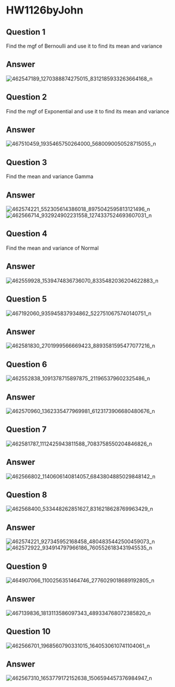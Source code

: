 # HW1126byJohn
## Question 1
Find the mgf of Bernoulli and use it to find its mean and variance
## Answer
![462547189_1270388874275015_8312185933263664168_n](https://github.com/user-attachments/assets/654646c7-ecff-4040-af98-2ea075561f8e)
## Question 2
Find the mgf of Exponential and use it to find its mean and variance
## Answer
![467510459_1935465750264000_5680090050528715055_n](https://github.com/user-attachments/assets/c472833e-f255-4865-8af1-e572716162fc)
## Question 3
Find the mean and variance Gamma
## Answer
![462574221_552305614386018_8975042595813121496_n](https://github.com/user-attachments/assets/5f617d01-e03d-4273-a2f6-b3de6079517d)
![462566714_932924902231558_1274337524693607031_n](https://github.com/user-attachments/assets/37a761f3-c720-46dd-b0aa-7b573b834ec9)
## Question 4
Find the mean and variance of Normal
## Answer
![462559928_1539474836736070_8335482036204622883_n](https://github.com/user-attachments/assets/3e495f16-ea68-452d-b154-07a7d297375e)
## Question 5
![467192060_935945837934862_5227510675740140751_n](https://github.com/user-attachments/assets/2b83ff46-2356-40ae-88f0-94a656d5719a)
## Answer
![462581830_2701999566669423_8893581595477077216_n](https://github.com/user-attachments/assets/e18753a9-84ec-4680-bd5f-68b4728a3afe)
## Question 6
![462552838_1091378715897875_211965379602325486_n](https://github.com/user-attachments/assets/9c154473-fc6f-489f-98e1-5d0bf7a9ea7a)
## Answer
![462570960_1362335477969981_6123173906680480676_n](https://github.com/user-attachments/assets/af21a0b9-946b-4234-be28-781d18bb0a08)
## Question 7
![462581787_1112425943811588_7083758550204846826_n](https://github.com/user-attachments/assets/5dde52c1-7e1e-4308-a811-a172f1a6607e)
## Answer
![462566802_1140606140814057_6843804885029848142_n](https://github.com/user-attachments/assets/a0832bbb-631a-43fb-b593-631e601d9af5)
## Question 8
![462568400_533448262851627_8316218628769963429_n](https://github.com/user-attachments/assets/ac9ed60d-3783-4344-99d3-e40d7d9f9445)
## Answer
![462574221_927345952168458_4804835442500459073_n](https://github.com/user-attachments/assets/4d7001b2-0bf4-4d9f-a21a-7cf78f361fab)
![462572922_934914797966186_7605526183431945535_n](https://github.com/user-attachments/assets/25083141-7fbd-414e-bbe9-77c370956dcf)
## Question 9
![464907066_1100256351464746_2776029018689192805_n](https://github.com/user-attachments/assets/83c8759c-1248-4e01-b80e-63c285c8a999)
## Answer
![467139836_1813113586097343_489334768072385820_n](https://github.com/user-attachments/assets/69eede9d-5fac-4cd8-a9bf-1daf9eefb64a)
## Question 10
![462566701_1968560790331015_1640530610741104061_n](https://github.com/user-attachments/assets/e020f260-b694-426b-bcdb-503f9eb571a0)
## Answer
![462567310_1653779172152638_1506594457376984947_n](https://github.com/user-attachments/assets/e5ee3b5b-25b9-4155-bc89-fc226811ebf4)
